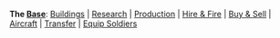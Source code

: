 <div>

**The [Base](Manual/Singleplayer/Base "wikilink")**:
[Buildings](Manual/Singleplayer/Buildings "wikilink") \|
[Research](Manual/Singleplayer/Research "wikilink") \|
[Production](Manual/Singleplayer/Production "wikilink") \| [Hire &
Fire](Manual/Singleplayer/Hire_&_Fire "wikilink") \| [Buy &
Sell](Manual/Singleplayer/Buy_&_Sell "wikilink") \|
[Aircraft](Manual/Singleplayer/Aircraft "wikilink") \|
[Transfer](Manual/Singleplayer/Transfer "wikilink") \| [Equip
Soldiers](Manual/Singleplayer/Equip_Soldiers "wikilink")

</div>